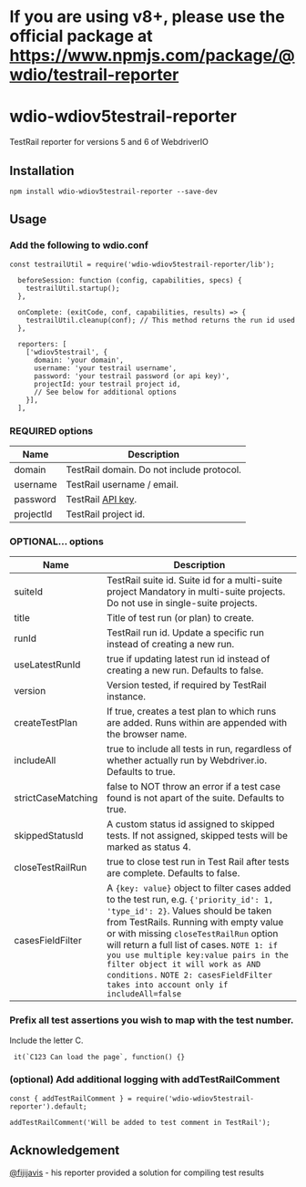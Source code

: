 # If you are using v8+, please use the official package at https://www.npmjs.com/package/@wdio/testrail-reporter

# wdio-wdiov5testrail-reporter

TestRail reporter for versions 5 and 6 of WebdriverIO

## Installation

`npm install wdio-wdiov5testrail-reporter --save-dev`

## Usage

### Add the following to wdio.conf

```
const testrailUtil = require('wdio-wdiov5testrail-reporter/lib');
```

```
  beforeSession: function (config, capabilities, specs) {
    testrailUtil.startup();
  },
```

```
  onComplete: (exitCode, conf, capabilities, results) => {
    testrailUtil.cleanup(conf); // This method returns the run id used
  },
```

```
  reporters: [
    ['wdiov5testrail', {
      domain: 'your domain',
      username: 'your testrail username',
      password: 'your testrail password (or api key)',
      projectId: your testrail project id,
      // See below for additional options
    }],
  ],
```

### REQUIRED options
| Name | Description |
| --- | --- |
| domain | TestRail domain.  Do not include protocol. |
| username | TestRail username / email. |
| password | TestRail [API key](http://docs.gurock.com/testrail-api2/accessing#username_and_api_key). |
| projectId | TestRail project id. |

### OPTIONAL...  options
| Name | Description |
| --- | --- |
| suiteId | TestRail suite id.  Suite id for a multi-suite project  Mandatory in multi-suite projects.  Do not use in single-suite projects. |
| title | Title of test run (or plan) to create. |
| runId | TestRail run id.  Update a specific run instead of creating a new run.|
| useLatestRunId | true if updating latest run id instead of creating a new run.  Defaults to false.|
| version | Version tested, if required by TestRail instance. |
| createTestPlan | If true, creates a test plan to which runs are added.  Runs within are appended with the browser name. |
| includeAll | true to include all tests in run, regardless of whether actually run by Webdriver.io.  Defaults to true. |
| strictCaseMatching | false to NOT throw an error if a test case found is not apart of the suite.  Defaults to true. |
| skippedStatusId | A custom status id assigned to skipped tests.  If not assigned, skipped tests will be marked as status 4. |
| closeTestRailRun | true to close test run in Test Rail after tests are complete.  Defaults to false. | 
| casesFieldFilter | A `{key: value}` object to filter cases added to the test run, e.g. `{'priority_id': 1, 'type_id': 2}`. Values should be taken from TestRails. Running with empty value or with missing `closeTestRailRun` option will return a full list of cases. `NOTE 1: if you use multiple key:value pairs in the filter object it will work as AND conditions.` `NOTE 2: casesFieldFilter takes into account only if includeAll=false`|

### Prefix all test assertions you wish to map with the test number.
Include the letter C.
```
 it(`C123 Can load the page`, function() {}
```

### (optional) Add additional logging with addTestRailComment

```
const { addTestRailComment } = require('wdio-wdiov5testrail-reporter').default;
```

```
addTestRailComment('Will be added to test comment in TestRail');
```

## Acknowledgement
[@fijijavis]( https://github.com/fijijavis ) - his reporter provided a solution for compiling test results